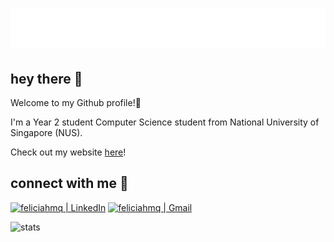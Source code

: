 <h1 align="center">
    <img src="https://raw.githubusercontent.com/feliciahmq/feliciahmq/main/name.svg" alt="Felicia Hwang" /> 
</h1>

<h2> hey there 👋 </h2>

Welcome to my Github profile!💫

I'm a Year 2 student Computer Science student from National University of Singapore (NUS). 

Check out my website <a href="https://feliciahmq.vercel.app/" target="_blank">here</a>!

<h2> connect with me 🤝 </h2>
<p>
    <a href="https://www.linkedin.com/in/feliciahmq/"><img alt="feliciahmq | LinkedIn" src="https://img.shields.io/badge/LinkedIn-0077B5?style=for-the-badge&logo=linkedin&logoColor=white"></a>
    <a href="mailto:feliciahmq.work@gmail.com"><img alt="feliciahmq | Gmail" src="https://img.shields.io/badge/Gmail-D14836?style=for-the-badge&logo=gmail&logoColor=white"></a>
</p>

![stats](https://github-readme-stats.vercel.app/api/top-langs/?username=feliciahmq&layout=compact&theme=vision-friendly-dark)






